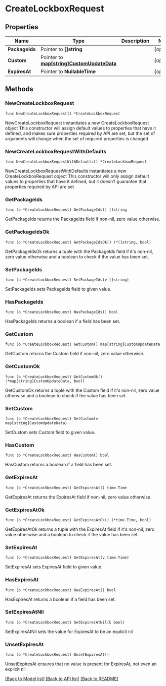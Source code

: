 # CreateLockboxRequest

## Properties

Name | Type | Description | Notes
------------ | ------------- | ------------- | -------------
**PackageIds** | Pointer to **[]string** |  | [optional] 
**Custom** | Pointer to [**map[string]CustomUpdateData**](CustomUpdateData.md) |  | [optional] 
**ExpiresAt** | Pointer to **NullableTime** |  | [optional] 

## Methods

### NewCreateLockboxRequest

`func NewCreateLockboxRequest() *CreateLockboxRequest`

NewCreateLockboxRequest instantiates a new CreateLockboxRequest object
This constructor will assign default values to properties that have it defined,
and makes sure properties required by API are set, but the set of arguments
will change when the set of required properties is changed

### NewCreateLockboxRequestWithDefaults

`func NewCreateLockboxRequestWithDefaults() *CreateLockboxRequest`

NewCreateLockboxRequestWithDefaults instantiates a new CreateLockboxRequest object
This constructor will only assign default values to properties that have it defined,
but it doesn't guarantee that properties required by API are set

### GetPackageIds

`func (o *CreateLockboxRequest) GetPackageIds() []string`

GetPackageIds returns the PackageIds field if non-nil, zero value otherwise.

### GetPackageIdsOk

`func (o *CreateLockboxRequest) GetPackageIdsOk() (*[]string, bool)`

GetPackageIdsOk returns a tuple with the PackageIds field if it's non-nil, zero value otherwise
and a boolean to check if the value has been set.

### SetPackageIds

`func (o *CreateLockboxRequest) SetPackageIds(v []string)`

SetPackageIds sets PackageIds field to given value.

### HasPackageIds

`func (o *CreateLockboxRequest) HasPackageIds() bool`

HasPackageIds returns a boolean if a field has been set.

### GetCustom

`func (o *CreateLockboxRequest) GetCustom() map[string]CustomUpdateData`

GetCustom returns the Custom field if non-nil, zero value otherwise.

### GetCustomOk

`func (o *CreateLockboxRequest) GetCustomOk() (*map[string]CustomUpdateData, bool)`

GetCustomOk returns a tuple with the Custom field if it's non-nil, zero value otherwise
and a boolean to check if the value has been set.

### SetCustom

`func (o *CreateLockboxRequest) SetCustom(v map[string]CustomUpdateData)`

SetCustom sets Custom field to given value.

### HasCustom

`func (o *CreateLockboxRequest) HasCustom() bool`

HasCustom returns a boolean if a field has been set.

### GetExpiresAt

`func (o *CreateLockboxRequest) GetExpiresAt() time.Time`

GetExpiresAt returns the ExpiresAt field if non-nil, zero value otherwise.

### GetExpiresAtOk

`func (o *CreateLockboxRequest) GetExpiresAtOk() (*time.Time, bool)`

GetExpiresAtOk returns a tuple with the ExpiresAt field if it's non-nil, zero value otherwise
and a boolean to check if the value has been set.

### SetExpiresAt

`func (o *CreateLockboxRequest) SetExpiresAt(v time.Time)`

SetExpiresAt sets ExpiresAt field to given value.

### HasExpiresAt

`func (o *CreateLockboxRequest) HasExpiresAt() bool`

HasExpiresAt returns a boolean if a field has been set.

### SetExpiresAtNil

`func (o *CreateLockboxRequest) SetExpiresAtNil(b bool)`

 SetExpiresAtNil sets the value for ExpiresAt to be an explicit nil

### UnsetExpiresAt
`func (o *CreateLockboxRequest) UnsetExpiresAt()`

UnsetExpiresAt ensures that no value is present for ExpiresAt, not even an explicit nil

[[Back to Model list]](../README.md#documentation-for-models) [[Back to API list]](../README.md#documentation-for-api-endpoints) [[Back to README]](../README.md)


